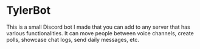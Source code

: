 # TylerBot

This is a small Discord bot I made that you can add to any server that has various functionalities. It can move people between voice channels, create polls, showcase chat logs, send daily messages, etc.

